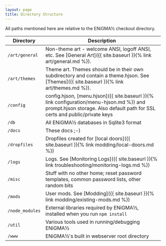 ```yaml
---
layout: page
title: Directory Structure
---
```

All paths mentioned here are relative to the ENiGMA½ checkout directory. 

| Directory           | Description                                                                                               |
|---------------------|-----------------------------------------------------------------------------------------------------------|
| `/art/general`      | Non-theme art - welcome ANSI, logoff ANSI, etc. See [General Art]({{ site.baseurl }}{% link art/general.md %}).
| `/art/themes`       | Theme art. Themes should be in their own subdirectory and contain a theme.hjson. See [Themes]({{ site.baseurl }}{% link art/themes.md %}).
| `/config`           | config.hjson, [menu.hjson]({{ site.baseurl }}{% link configuration/menu-hjson.md %}) and prompt.hjson storage. Also default path for SSL certs and public/private keys
| `/db`               | All ENiGMA½ databases in Sqlite3 format
| `/docs`             | These docs ;-)
| `/dropfiles`        | Dropfiles created for [local doors]({{ site.baseurl }}{% link modding/local-doors.md %})
| `/logs`             | Logs. See [Monitoring Logs]({{ site.baseurl }}{% link troubleshooting/monitoring-logs.md %})
| `/misc`             | Stuff with no other home; reset password templates, common password lists, other random bits
| `/mods`             | User mods. See [Modding]({{ site.baseurl }}{% link modding/existing-mods.md %})
| `/node_modules`     | External libraries required by ENiGMA½, installed when you run `npm install`
| `/util`             | Various tools used in running/debugging ENiGMA½
| `/www`              | ENiGMA½'s built in webserver root directory